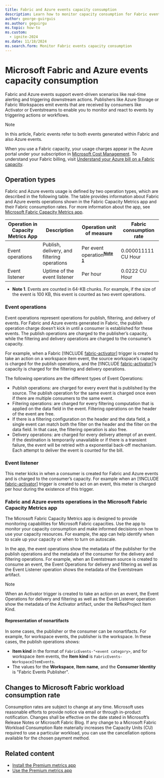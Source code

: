 ```yaml
---
title: Fabric and Azure events capacity consumption
description: Learn how to monitor capacity consumption for Fabric events.
author: george-guirguis
ms.author: geguirgu
ms.topic: how-to
ms.custom:
  - ignite-2024
ms.date: 11/18/2024
ms.search.form: Monitor Fabric events capacity consumption
---
```


# Microsoft Fabric and Azure events capacity consumption

Fabric and Azure events support event-driven scenarios like real-time alerting and triggering downstream actions. Publishers like Azure Storage or Fabric Workspaces emit events that are received by consumers like Activator or Eventstreams to enable you to monitor and react to events by triggering actions or workflows.

> [!NOTE]
> In this article, Fabric events refer to both events generated within Fabric and also Azure events. 

When you use a Fabric capacity, your usage charges appear in the Azure portal under your subscription in [Microsoft Cost Management](/azure/cost-management-billing/cost-management-billing-overview). To understand your Fabric billing, visit [Understand your Azure bill on a Fabric capacity](../enterprise/azure-billing.md).


## Operation types
Fabric and Azure events usage is defined by two operation types, which are described in the following table. The table provides information about Fabric and Azure events operations shown in the Fabric Capacity Metrics app and their Fabric consumption rates. For more information about the app, see [Microsoft Fabric Capacity Metrics app](../enterprise/metrics-app.md).
 

| Operation in Capacity Metrics App | Description | Operation unit of measure | Fabric consumption rate |
| --------------------------------- | ----------- | ------------------------- | ----------------------- |
| Event operations | Publish, delivery, and filtering operations | Per event operation<sup>**[Note 1](#Note-1)**</sup> | 0.000011111 CU Hour |
| Event listener | Uptime of the event listener | Per hour | 0.0222 CU Hour |

* <a id="Note-1"></a>**Note 1**. Events are counted in 64-KB chunks. For example, if the size of the event is 100 KB, this event is counted as two event operations.

### Event operations

Event operations represent operations for publish, filtering, and delivery of events. For Fabric and Azure events generated in Fabric, the publish operation charge doesn’t kick in until a consumer is established for these events. The publish operations are charged to the publisher’s capacity, while the filtering and delivery operations are charged to the consumer’s capacity.
 
For example, when a Fabric [!INCLUDE [fabric-activator](../real-time-intelligence/includes/fabric-activator.md)] trigger is created to take an action on a workspace item event, the source workspace’s capacity is charged for the publish operations, and the [!INCLUDE [fabric-activator](../real-time-intelligence/includes/fabric-activator.md)]’s capacity is charged for the filtering and delivery operations. 

The following operations are the different types of Event Operations:
-	Publish operations: are charged for every event that is published by the source. The publish operation for the same event is charged once even if there are multiple consumers to the same event.
-	Filtering operations: are charged for every filtering computation that is applied on the data field in the event. Filtering operations on the header of the event are free.
  -	If there is a filtering configuration on the header and the data field, a single event can match both the filter on the header and the filter on the data field. In that case, the filtering operation is also free.
-	Delivery operations: are charged for every delivery attempt of an event. If the destination is temporarily unavailable or if there is a transient failure, the event will be retried with a exponential back-off mechanism. Each attempt to deliver the event is counted for the bill.


### Event listener 
This meter kicks in when a consumer is created for Fabric and Azure events and is charged to the consumer’s capacity. For example when an [!INCLUDE [fabric-activator](../real-time-intelligence/includes/fabric-activator.md)] trigger is created to act on an event, this meter is charged per hour during the existence of this trigger.

### Fabric and Azure events operations in the Microsoft Fabric Capacity Metrics app

The Microsoft Fabric Capacity Metrics app is designed to provide monitoring capabilities for Microsoft Fabric capacities. Use the app to monitor your capacity consumption and make informed decisions on how to use your capacity resources. For example, the app can help identify when to scale up your capacity or when to turn on autoscale.

In the app, the event operations show the metadata of the publisher for the publish operations and the metadata of the consumer for the delivery and filtering operations. For example, when an Eventstream source is created to consume an event, the Event Operations for delivery and filtering as well as the Event Listener operation shows the metadata of the Eventstream artifact.

> [!NOTE]
> When an Activator trigger is created to take an action on an event, the Event Operations for delivery and filtering as well as the Event Listener operation show the metadata of the Activator artifact, under the ReflexProject Item Kind.

#### Representation of nonartifacts
In some cases, the publisher or the consumer can be nonartifacts. For example, for workspace events, the publisher is the workspace. In these cases, the publish operations shows:
-  **Item kind** in the format of `FabricEvents-"<event category>`, and for workspace item events, the **Item kind** is `FabricEvents-WorkspaceItemEvents`.
-  The values for the **Workspace**, **Item name**, and the **Consumer Identity** is "Fabric Events Publisher".


## Changes to Microsoft Fabric workload consumption rate 
Consumption rates are subject to change at any time. Microsoft uses reasonable efforts to provide notice via email or through in-product notification. Changes shall be effective on the date stated in Microsoft’s Release Notes or Microsoft Fabric Blog. If any change to a Microsoft Fabric Workload Consumption Rate materially increases the Capacity Units (CU) required to use a particular workload, you can use the cancellation options available for the chosen payment method. 

## Related content 

- [Install the Premium metrics app](/power-bi/enterprise/service-premium-install-app)
- [Use the Premium metrics app](/power-bi/enterprise/service-premium-metrics-app)
